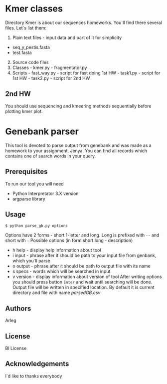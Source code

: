 # Kmer classes
Directory Kmer is about our sequences homeworks. You\`ll find there several files. Let\`s list them:
1. Plain text files - input data and part of it for simplicity
  - seq_y_pestis.fasta
  - test.fasta
2. Source code files
  1. Classes
    - kmer.py
    - fragmentator.py
  2. Scripts
    - fast_way.py - script for fast doing 1st HW
    - task1.py - script for 1st HW
    - task2.py - script for 2nd HW

## 2nd HW
You should use sequencing and kmeering methods sequentially before plotting kmer plot.

# Genebank parser
This tool is devoted to parse output from genebank and was made as a homework to your assignment, Jenya. You can find all records which contains one of search words in your query.

## Prerequisites
To run our tool you will need
- Python Interpretator 3.X version
- argparse library

## Usage
`$ python parse_gb.py options`

Options have 2 forms - short 1-letter and long. Long is prefixed with `--` and short with `-` Possible options (in form short long - description)
- h help	- display help information about tool
- i input	- phrase after it should be path to your input file from genbank, which you`ll parse
- o output	- phrase after it should be path to output file with its name
- s specs	- words which will be searched in input
- v version	- display information about version of tool
After writing options you should press button `Enter` and wait until searching will be done. Output file will be written in specified location. By default it is current directory and file with name *parsedGB.csv*

## Authors
Arleg

## License
BI License

## Acknowledgements
I`d like to thanks everybody
